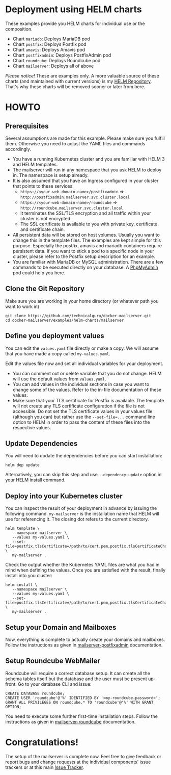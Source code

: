 # Deployment using HELM charts

These examples provide you HELM charts for individual use or the composition.

* Chart `mariadb`: Deploys MariaDB pod
* Chart `postfix`: Deploys Postfix pod
* Chart `amavis`:  Deploys Amavis pod
* Chart `postfixadmin`: Deploys PostfixAdmin pod
* Chart `roundcube`: Deploys Roundcube pod
* Chart `mailserver`: Deploys all of above

*Please notice!* These are examples only. A more valuable source of these charts (and maintained with current versions)
is my [HELM Repository](https://github.com/technicalguru/helm-repo). That's why these charts will be removed sooner
or later from here.

# HOWTO

## Prerequisites

Several assumptions are made for this example. Please make sure you fulfill them. Otherwise you need to adjust the
YAML files and commands accordingly.
* You have a running Kubernetes cluster and you are familiar with HELM 3 and HELM templates.
* The mailserver will run in any namespace that you ask HELM to deploy in. The namespace is setup already.
* It is also assumed that you have an Ingress configured in your cluster that points to these services:
    * `https://<your-web-domain-name>/postfixadmin` => `http://postfixadmin.mailserver.svc.cluster.local`
    * `https://<your-web-domain-name>/roundcube` => `http://roundcube.mailserver.svc.cluster.local`
    * It terminates the SSL/TLS encryption and all traffic within your cluster is not encrypted.
    * The SSL certificate is available to you with private key, certificate and certificate chain.
* All persistent data will be stored on host volumes. Usually you want to change this in the template files. The
  examples are kept simple for this purpose. Especially the postfix, amavis and mariadb containers require
  persistent data. If you want to stick a pod to a specific node in your cluster, please refer to the
  Postfix setup description for an example.
* You are familiar with MariaDB or MySQL administration. There are a few commands to be executed directly
  on your database. A [PhpMyAdmin](https://hub.docker.com/r/phpmyadmin/phpmyadmin/) pod could help you here.

## Clone the Git Repository

Make sure you are working in your home directory (or whatever path you want to work in)

```
git clone https://github.com/technicalguru/docker-mailserver.git
cd docker-mailserver/examples/helm-charts/mailserver
```

## Define you deployment values

You can edit the `values.yaml` file directly or make a copy. We will assume that you have made a copy called
`my-values.yaml`.

Edit the values file now and set all individual variables for your deployment.

* You can comment out or delete variable that you do not change. HELM will use the default values from `values.yaml`.
* You can add values in the individual sections in case you want to change some of the values. Refer to
  the in-file documentation of these values.
* Make sure that your TLS certificate for Postfix is available. The template will not create any TLS certificate
  configuration if the file is not accessible. Do not set the TLS certificate values in your values file (although you can)
  but rather use the `--set-file=...` command line option to HELM in order to pass the content of these files into the
  respective values.

## Update Dependencies

You will need to update the dependencies before you can start installation:

```
helm dep update
```

Alternatively, you can skip this step and use `--dependency-update` option in your HELM install command.

## Deploy into your Kubernetes cluster

You can inspect the result of your deployment in advance by issuing the following command. `my-mailserver` 
is the installation name that HELM will use for referencing it. The closing dot refers to the current
directory.

```
helm template \
   --namespace mailserver \
   --values my-values.yaml \
   --set-file=postfix.tlsCertificate=/path/to/cert.pem,postfix.tlsCertificateChain=/path/to/fullchain.pem,postfix.tlsKey=/path/to/privke.pem \
   my-mailserver .
```

Check the output whether the Kubernetes YAML files are what you had in mind when defining the values.
Once you are satisfied with the result, finally install into you cluster:

```
helm install \
   --namespace mailserver \
   --values my-values.yaml \
   --set-file=postfix.tlsCertificate=/path/to/cert.pem,postfix.tlsCertificateChain=/path/to/fullchain.pem,postfix.tlsKey=/path/to/privke.pem \
   my-mailserver .
```

## Setup your Domain and  Mailboxes

Now, everything is complete to actually create your domains and mailboxes. Follow the instructions as given in
[mailserver-postfixadmin](https://github.com/technicalguru/docker-mailserver-postfixadmin) documentation.

## Setup Roundcube WebMailer

Roundcube will require a correct database setup. It can create all the schema tables itself but the database
and the user must be present up-front. Go to your database CLI and issue:

```
CREATE DATABASE roundcube;
CREATE USER 'roundcube'@'%' IDENTIFIED BY '<my-roundcube-password>';
GRANT ALL PRIVILEGES ON roundcube.* TO 'roundcube'@'%' WITH GRANT OPTION;
```

You need to execute some further first-time installation steps. Follow the instructions as given in
[mailserver-roundcube](https://github.com/technicalguru/docker-mailserver-roundcube) documentation.

# Congratulations!

The setup of the mailserver is complete now. Feel free to give feedback or report bugs and change requests
at the individual components' issue trackers or at this main [Issue Tracker](https://github.com/technicalguru/docker-mailserver/issues).

